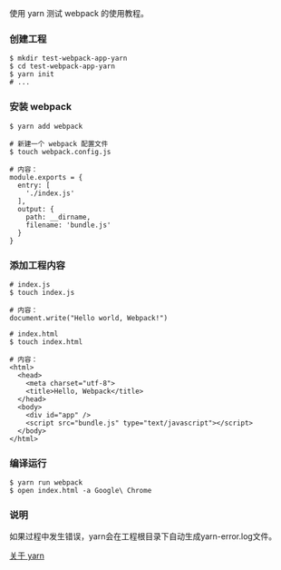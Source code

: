 使用 yarn 测试 webpack 的使用教程。

### 创建工程

```
$ mkdir test-webpack-app-yarn
$ cd test-webpack-app-yarn
$ yarn init
# ...
```

### 安装 webpack

```
$ yarn add webpack

# 新建一个 webpack 配置文件
$ touch webpack.config.js

# 内容：
module.exports = {
  entry: [
    './index.js'
  ],
  output: {
    path: __dirname,
    filename: 'bundle.js'
  }
}
```

### 添加工程内容

```
# index.js
$ touch index.js

# 内容：
document.write("Hello world, Webpack!")
```

```
# index.html
$ touch index.html

# 内容：
<html>
  <head>
    <meta charset="utf-8">
    <title>Hello, Webpack</title>
  </head>
  <body>
    <div id="app" />
    <script src="bundle.js" type="text/javascript"></script>
  </body>
</html>
```

### 编译运行

```
$ yarn run webpack
$ open index.html -a Google\ Chrome
```

### 说明

如果过程中发生错误，yarn会在工程根目录下自动生成yarn-error.log文件。

[关于 yarn](https://yarn.bootcss.com/docs/getting-started.html)

